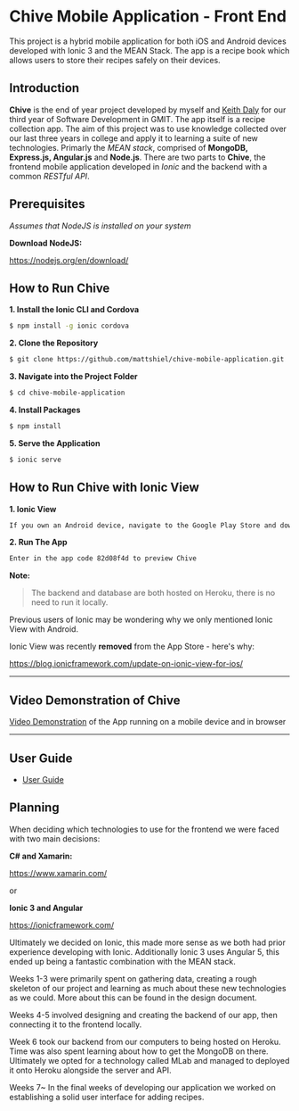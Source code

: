 # Chive Mobile Application - Front End

This project is a hybrid mobile application for both iOS and Android devices developed with Ionic 3 and the MEAN Stack. The app is a recipe book which allows users to store their recipes safely on their devices.

## Introduction
**Chive** is the end of year project developed by myself and [Keith Daly](https://github.com/dalykeith) for our third year of Software Development in GMIT. The app itself is a recipe collection app. The aim of this project was to use knowledge collected over our last three years in college and apply it to learning a suite of new technologies. Primarly the *MEAN stack*, comprised of **MongoDB, Express.js, Angular.js** and **Node.js**. There are two parts to **Chive**, the frontend mobile application developed in *Ionic* and the backend with a common *RESTful API*.


## Prerequisites 

*Assumes that NodeJS is installed on your system*

**Download NodeJS:**

https://nodejs.org/en/download/


## How to Run Chive

**1. Install the Ionic CLI and Cordova**
```bash
$ npm install -g ionic cordova
```

**2. Clone the Repository**
```bash
$ git clone https://github.com/mattshiel/chive-mobile-application.git
```
**3. Navigate into the Project Folder**

```bash
$ cd chive-mobile-application
```

**4. Install Packages**

```bash
$ npm install
```

**5. Serve the Application**

```bash
$ ionic serve
```

## How to Run Chive with Ionic View

**1. Ionic View**
```bash
If you own an Android device, navigate to the Google Play Store and download the Ionic View app.
```

**2. Run The App**
```bash
Enter in the app code 82d08f4d to preview Chive
```


**Note:**
> The backend and database are both hosted on Heroku, there is no need to run it locally. 
  
Previous users of Ionic may be wondering why we only mentioned Ionic View with Android.

Ionic View was recently **removed** from the App Store - here's why:

https://blog.ionicframework.com/update-on-ionic-view-for-ios/

---


## Video Demonstration of Chive

[Video Demonstration](https://youtu.be/BlfHFeUla3U) of the App running on a mobile device and in browser


---


## User Guide

* [User Guide](https://drive.google.com/open?id=1JmS99y8YvKyNVi0hMqiQ5ZiJ0Az5V-ge)


## Planning

When deciding which technologies to use for the frontend we were faced with two main decisions:

**C# and Xamarin:**

https://www.xamarin.com/

or 

**Ionic 3 and Angular**

https://ionicframework.com/


Ultimately we decided on Ionic, this made more sense as we both had prior experience developing with Ionic. Additionally Ionic 3 uses Angular 5, this ended up being a fantastic combination with the MEAN stack.


Weeks 1-3 were primarily spent on gathering data, creating a rough skeleton of our project and learning as much about these new technologies as we could. More about this can be found in the design document.

Weeks 4-5 involved designing and creating the backend of our app, then connecting it to the frontend locally.

Week 6 took our backend from our computers to being hosted on Heroku. Time was also spent learning about how to get the MongoDB on there. Ultimately we opted for a technology called MLab and managed to deployed it onto Heroku alongside the server and API.

Weeks 7~ In the final weeks of developing our application we worked on establishing a solid user interface for adding recipes.


